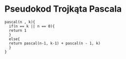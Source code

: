 # Pseudokod Trojkąta Pascala
```
pascal(n , k){
  if(n == k || n == 0){
  return 1
  }
  else{
  return pascal(n-1, k-1) + pascal(n - 1, k)
  }
}
```
